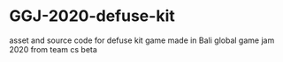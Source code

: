 # GGJ-2020-defuse-kit
asset and source code for defuse kit game made in Bali global game jam 2020 from team cs beta
